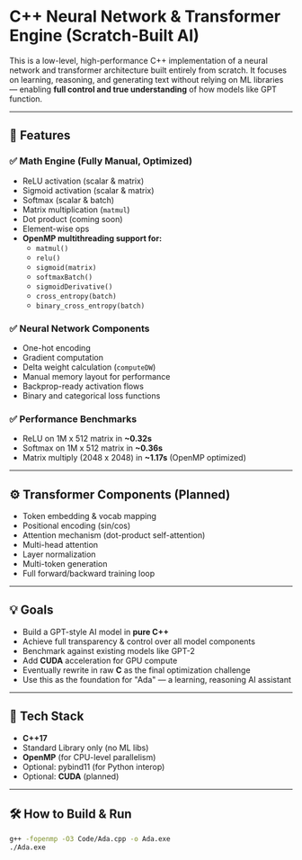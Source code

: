 # C++ Neural Network & Transformer Engine (Scratch-Built AI)

This is a low-level, high-performance C++ implementation of a neural network and transformer architecture built entirely from scratch. It focuses on learning, reasoning, and generating text without relying on ML libraries — enabling **full control and true understanding** of how models like GPT function.

---

## 🧠 Features

### ✅ Math Engine (Fully Manual, Optimized)
- ReLU activation (scalar & matrix)
- Sigmoid activation (scalar & matrix)
- Softmax (scalar & batch)
- Matrix multiplication (`matmul`)
- Dot product (coming soon)
- Element-wise ops
- **OpenMP multithreading support for:**
  - `matmul()`
  - `relu()`
  - `sigmoid(matrix)`
  - `softmaxBatch()`
  - `sigmoidDerivative()`
  - `cross_entropy(batch)`
  - `binary_cross_entropy(batch)`

### ✅ Neural Network Components
- One-hot encoding
- Gradient computation
- Delta weight calculation (`computeDW`)
- Manual memory layout for performance
- Backprop-ready activation flows
- Binary and categorical loss functions

### ✅ Performance Benchmarks
- ReLU on 1M x 512 matrix in **~0.32s**
- Softmax on 1M x 512 matrix in **~0.36s**
- Matrix multiply (2048 x 2048) in **~1.17s** (OpenMP optimized)

---

## ⚙️ Transformer Components (Planned)
- Token embedding & vocab mapping
- Positional encoding (sin/cos)
- Attention mechanism (dot-product self-attention)
- Multi-head attention
- Layer normalization
- Multi-token generation
- Full forward/backward training loop

---

## 💡 Goals

- Build a GPT-style AI model in **pure C++**
- Achieve full transparency & control over all model components
- Benchmark against existing models like GPT-2
- Add **CUDA** acceleration for GPU compute
- Eventually rewrite in raw **C** as the final optimization challenge
- Use this as the foundation for "Ada" — a learning, reasoning AI assistant

---

## 🧱 Tech Stack

- **C++17**
- Standard Library only (no ML libs)
- **OpenMP** (for CPU-level parallelism)
- Optional: pybind11 (for Python interop)
- Optional: **CUDA** (planned)

---

## 🛠️ How to Build & Run

```bash
g++ -fopenmp -O3 Code/Ada.cpp -o Ada.exe
./Ada.exe
